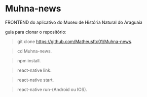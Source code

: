 # Muhna-news
FRONTEND do aplicativo do Museu de História Natural do Araguaia

guia para clonar o repositório:

>git clone https://github.com/Matheusftc01/Muhna-news.

>cd Muhna-news.

>npm install.

>react-native link.

>react-native start.

>react-native run-(Android ou IOS).
  
